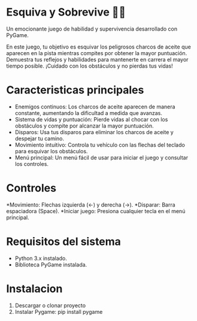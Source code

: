 # Esquiva y Sobrevive 🚗💨
Un emocionante juego de habilidad y supervivencia desarrollado con PyGame.

En este juego, tu objetivo es esquivar los peligrosos charcos de aceite que aparecen en la pista mientras compites por obtener la mayor puntuación. Demuestra tus reflejos y habilidades para mantenerte en carrera el mayor tiempo posible. ¡Cuidado con los obstáculos y no pierdas tus vidas!

# Caracteristicas principales
* Enemigos continuos: Los charcos de aceite aparecen de manera constante, aumentando la dificultad a medida que avanzas.
* Sistema de vidas y puntuación: Pierde vidas al chocar con los obstáculos y compite por alcanzar la mayor puntuación.
* Disparos: Usa tus disparos para eliminar los charcos de aceite y despejar tu camino.
* Movimiento intuitivo: Controla tu vehículo con las flechas del teclado para esquivar los obstáculos.
* Menú principal: Un menú fácil de usar para iniciar el juego y consultar los controles.

# Controles
*Movimiento: Flechas izquierda (←) y derecha (→).
*Disparar: Barra espaciadora (Space).
*Iniciar juego: Presiona cualquier tecla en el menú principal.

# Requisitos del sistema
* Python 3.x instalado.
* Biblioteca PyGame instalada.

# Instalacion
1. Descargar o clonar proyecto
2. Instalar Pygame: pip install pygame
